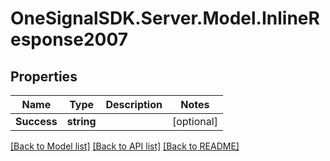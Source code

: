 # OneSignalSDK.Server.Model.InlineResponse2007

## Properties

Name | Type | Description | Notes
------------ | ------------- | ------------- | -------------
**Success** | **string** |  | [optional] 

[[Back to Model list]](../README.md#documentation-for-models) [[Back to API list]](../README.md#documentation-for-api-endpoints) [[Back to README]](../README.md)

